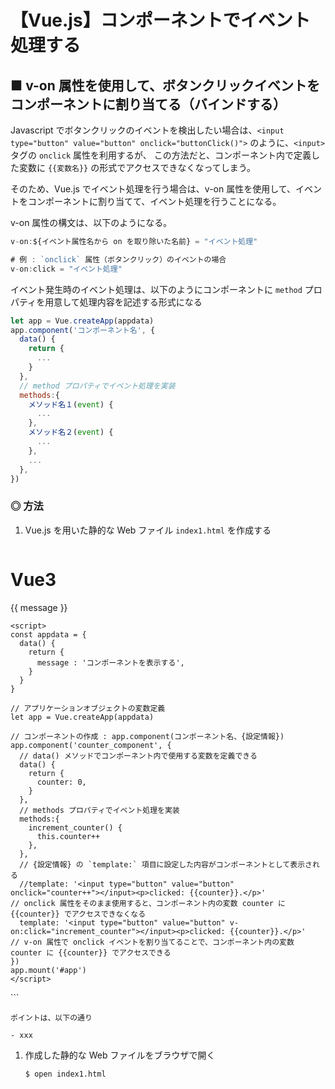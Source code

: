 # 【Vue.js】コンポーネントでイベント処理する

## ■ v-on 属性を使用して、ボタンクリックイベントをコンポーネントに割り当てる（バインドする）

Javascript でボタンクリックのイベントを検出したい場合は、`<input type="button" value="button" onclick="buttonClick()">` のように、`<input>` タグの `onclick` 属性を利用するが、
この方法だと、コンポーネント内で定義した変数に `{{変数名}}` の形式でアクセスできなくなってしまう。

そのため、Vue.js でイベント処理を行う場合は、v-on 属性を使用して、イベントをコンポーネントに割り当てて、イベント処理を行うことになる。



v-on 属性の構文は、以下のようになる。

```js
v-on:${イベント属性名から on を取り除いた名前} = "イベント処理"
```
```js
# 例 : `onclick` 属性（ボタンクリック）のイベントの場合
v-on:click = "イベント処理"
```

イベント発生時のイベント処理は、以下のようにコンポーネントに `method` プロパティを用意して処理内容を記述する形式になる

```js
let app = Vue.createApp(appdata)
app.component('コンポーネント名', {
  data() {
    return {
      ...
    }
  },
  // method プロパティでイベント処理を実装
  methods:{
    メソッド名１(event) {
      ...
    },
    メソッド名２(event) {
      ...
    },
    ...
  },
})
```

### ◎ 方法

1. Vue.js を用いた静的な Web ファイル `index1.html` を作成する
	```html
  <!DOCTYPE html>
  <html>
  <head>
    <title>My first Vue app</title>
    <script src="https://unpkg.com/vue@next"></script>
  </head>

  <body>
    <h1 class="bg-secondary text-white display-4 px-3">Vue3</h1>
    <div id="app" class="container">
      <p>{{ message }}</p>
      <!-- <コンポーネント名 /> でコンポーネントを使用 -->
      <div><counter_component /></div>		
    </div>
    
    <script>
    const appdata = {
      data() {
        return {
          message : 'コンポーネントを表示する',
        }
      }
    }
    
    // アプリケーションオブジェクトの変数定義
    let app = Vue.createApp(appdata)
    
    // コンポーネントの作成 : app.component(コンポーネント名、{設定情報})
    app.component('counter_component', {
      // data() メソッドでコンポーネント内で使用する変数を定義できる
      data() {
        return {
          counter: 0,
        }
      },
      // methods プロパティでイベント処理を実装
      methods:{
        increment_counter() {
          this.counter++
        },
      },
      // {設定情報} の `template:` 項目に設定した内容がコンポーネントとして表示される
      //template: '<input type="button" value="button" onclick="counter++"></input><p>clicked: {{counter}}.</p>'						// onclick 属性をそのまま使用すると、コンポーネント内の変数 counter に {{counter}} でアクセスできなくなる
      template: '<input type="button" value="button" v-on:click="increment_counter"></input><p>clicked: {{counter}}.</p>'		// v-on 属性で onclick イベントを割り当てることで、コンポーネント内の変数 counter に {{counter}} でアクセスできる
    })
    app.mount('#app')
    </script>
  </body>

  </html>
	```

	ポイントは、以下の通り

	- xxx

1. 作成した静的な Web ファイルをブラウザで開く
	```sh
	$ open index1.html
	```

